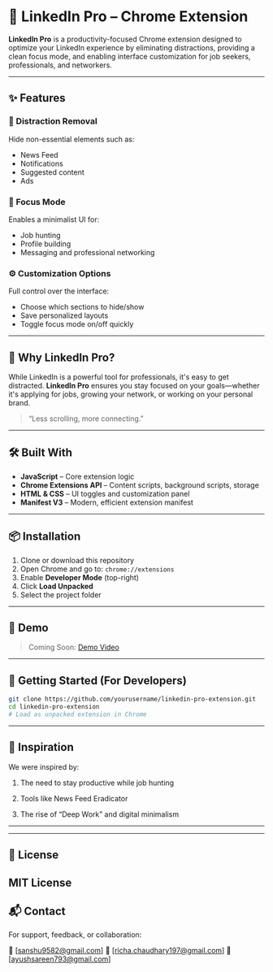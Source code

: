 # 🔗 LinkedIn Pro – Chrome Extension

**LinkedIn Pro** is a productivity-focused Chrome extension designed to optimize your LinkedIn experience by eliminating distractions, providing a clean focus mode, and enabling interface customization for job seekers, professionals, and networkers.

---

## ✨ Features

### 🧹 Distraction Removal  
Hide non-essential elements such as:
- News Feed
- Notifications
- Suggested content
- Ads

### 🎯 Focus Mode  
Enables a minimalist UI for:
- Job hunting  
- Profile building  
- Messaging and professional networking

### ⚙️ Customization Options  
Full control over the interface:
- Choose which sections to hide/show  
- Save personalized layouts  
- Toggle focus mode on/off quickly  

---

## 🚀 Why LinkedIn Pro?

While LinkedIn is a powerful tool for professionals, it's easy to get distracted. **LinkedIn Pro** ensures you stay focused on your goals—whether it's applying for jobs, growing your network, or working on your personal brand.

> “Less scrolling, more connecting.”

---

## 🛠️ Built With

- **JavaScript** – Core extension logic  
- **Chrome Extensions API** – Content scripts, background scripts, storage  
- **HTML & CSS** – UI toggles and customization panel  
- **Manifest V3** – Modern, efficient extension manifest

---

## 📦 Installation

1. Clone or download this repository  
2. Open Chrome and go to: `chrome://extensions`  
3. Enable **Developer Mode** (top-right)  
4. Click **Load Unpacked**  
5. Select the project folder

---

## 🎥 Demo

> Coming Soon: [Demo Video](https://drive.google.com/file/d/11xLvkcEvhCrFV23VE5FZNtoTPV71RBlE/view?usp=drivesdk)

---

## 🏁 Getting Started (For Developers)

```bash
git clone https://github.com/yourusername/linkedin-pro-extension.git
cd linkedin-pro-extension
# Load as unpacked extension in Chrome
```

---
## 🧠 Inspiration

We were inspired by:

1. The need to stay productive while job hunting

2. Tools like News Feed Eradicator

3. The rise of “Deep Work” and digital minimalism

---

---
## 📄 License

MIT License
---

## 📬 Contact

For support, feedback, or collaboration:

📧 [sanshu9582@gmail.com]
📧 [richa.chaudhary197@gmail.com]
📧 [ayushsareen793@gmail.com]


